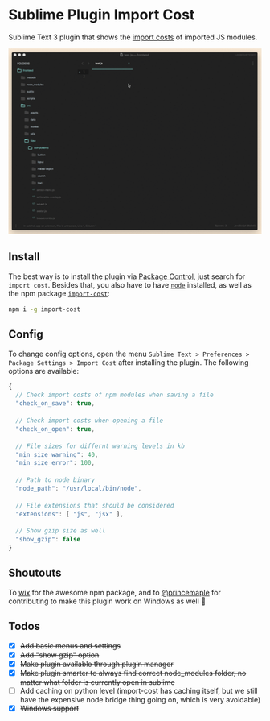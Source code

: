 # Sublime Plugin Import Cost

Sublime Text 3 plugin that shows the [import costs](https://github.com/wix/import-cost/) of imported JS modules.

![Example GIF](./assets/example.gif)

## Install

The best way is to install the plugin via [Package Control](https://packagecontrol.io/), just search for `import cost`. Besides that, you also have to have [`node`](https://nodejs.org/en/) installed, as well as the npm package [`import-cost`](https://github.com/wix/import-cost):

```bash
npm i -g import-cost
```

## Config

To change config options, open the menu `Sublime Text > Preferences > Package Settings > Import Cost` after installing the plugin. The following options are available:

```js
{
  // Check import costs of npm modules when saving a file
  "check_on_save": true,

  // Check import costs when opening a file
  "check_on_open": true,

  // File sizes for differnt warning levels in kb
  "min_size_warning": 40,
  "min_size_error": 100,

  // Path to node binary
  "node_path": "/usr/local/bin/node",

  // File extensions that should be considered
  "extensions": [ "js", "jsx" ],

  // Show gzip size as well
  "show_gzip": false
}
```

## Shoutouts

To [wix](https://github.com/wix/import-cost/) for the awesome npm package, and to [@princemaple](https://github.com/princemaple) for contributing to make this plugin work on Windows as well 🎉

## Todos

 - [x] ~~Add basic menus and settings~~
 - [x] ~~Add "show gzip" option~~
 - [x] ~~Make plugin available through plugin manager~~
 - [x] ~~Make plugin smarter to always find correct node_modules folder, no matter what folder is currently open in sublime~~
 - [ ] Add caching on python level (import-cost has caching itself, but we still have the expensive node bridge thing going on, which is very avoidable)
 - [x] ~~Windows support~~
